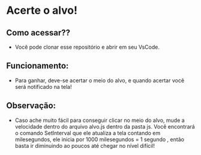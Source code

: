 # Acerte o alvo!

## Como acessar??

- Você pode clonar esse repositório e abrir em seu VsCode.

## Funcionamento:

- Para ganhar, deve-se acertar o meio do alvo, e quando acertar você será notificado na tela!

  
## Observação:

- Caso ache muito fácil para conseguir clicar no meio do alvo, mude a velocidade dentro do arquivo alvo.js dentro da pasta js. Você encontrará o comando SetInterval que ele atualiza a tela contando em milesegundos, ele inicia por 1000 milesegundos = 1 segundo , então basta ir diminuindo ao poucos até chegar no nível difícil! 
